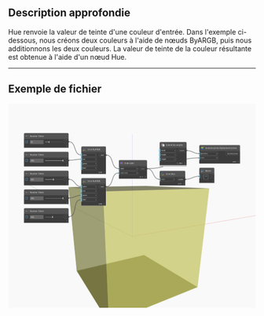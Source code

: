 ## Description approfondie
Hue renvoie la valeur de teinte d'une couleur d'entrée. Dans l'exemple ci-dessous, nous créons deux couleurs à l'aide de nœuds ByARGB, puis nous additionnons les deux couleurs. La valeur de teinte de la couleur résultante est obtenue à l'aide d'un nœud Hue.
___
## Exemple de fichier

![Hue](./DSCore.Color.Hue_img.jpg)

